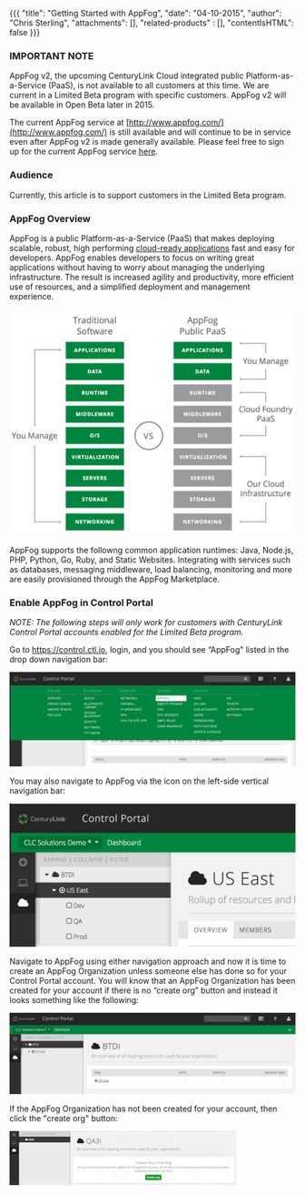 {{{
  "title": "Getting Started with AppFog",
  "date": "04-10-2015",
  "author": "Chris Sterling",
  "attachments": [],
  "related-products" : [],
  "contentIsHTML": false
}}}

### IMPORTANT NOTE

AppFog v2, the upcoming CenturyLink Cloud integrated public Platform-as-a-Service (PaaS), is not available to all customers at this time. We are current in a Limited Beta program with specific customers. AppFog v2 will be available in Open Beta later in 2015.

The current AppFog service at [http://www.appfog.com/](http://www.appfog.com/) is still available and will continue to be in service even after AppFog v2 is made generally available. Please feel free to sign up for the current AppFog service [here](https://console.appfog.com/signup).

### Audience

Currently, this article is to support customers in the Limited Beta program.

### AppFog Overview

AppFog is a public Platform-as-a-Service (PaaS) that makes deploying scalable, robust, high performing [cloud-ready applications](http://12factor.net) fast and easy for developers. AppFog enables developers to focus on writing great applications without having to worry about managing the underlying infrastructure. The result is increased agility and productivity, more efficient use of resources, and a simplified deployment and management experience.

![Work on code, not infrastructure](../images/appfogv2/appfog-vs-traditional.png)

AppFog supports the followng common application runtimes: Java, Node.js, PHP, Python, Go, Ruby, and Static Websites. Integrating with services such as databases, messaging middleware, load balancing, monitoring and more are easily provisioned through the AppFog Marketplace.

### Enable AppFog in Control Portal

*NOTE: The following steps will only work for customers with CenturyLink Control Portal accounts enabled for the Limited Beta program.*

Go to https://control.ctl.io, login, and you should see “AppFog" listed in the drop down navigation bar:

![AppFog in Dropdown Navigation](../images/appfogv2/appfog-in-dropdown-nav.png)

You may also navigate to AppFog via the icon on the left-side vertical navigation bar:

![AppFog icon in Vertical Navigation](../images/appfogv2/appfog-icon-nav.png)

Navigate to AppFog using either navigation approach and now it is time to create an AppFog Organization unless someone else has done so for your Control Portal account. You will know that an AppFog Organization has been created for your account if there is no “create org” button and instead it looks something like the following:

![AppFog Overview](../images/appfogv2/appfog-overview.png)

If the AppFog Organization has not been created for your account, then click the "create org" button:

![AppFog Create Organization](../images/appfogv2/appfog-create-org.png)
